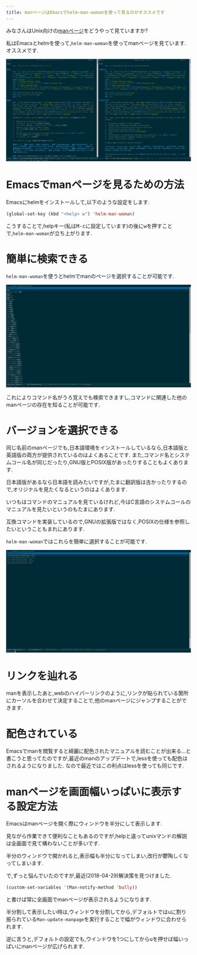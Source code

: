 ```yaml
---
title: manページはEmacsでhelm-man-womanを使って見るのがオススメです
---
```


みなさんはUnix向けの[manページ](https://ja.wikipedia.org/wiki/Man%E3%83%9A%E3%83%BC%E3%82%B8)をどうやって見ていますか?

私はEmacsとhelmを使って,`helm-man-woman`を使ってmanページを見ています.
オススメです.

![Emacsでmanのmanページを表示している様子](/asset/screenshot-2017-11-02-11-35-03.png)

# Emacsでmanページを見るための方法

Emacsにhelmをインストールして,以下のような設定をします.

~~~el
(global-set-key (kbd "<help> w") 'helm-man-woman)
~~~

こうすることで,helpキー(私は<kbd>M-c</kbd>に設定しています)の後に<kbd>w</kbd>を押すことで,`helm-man-woman`が立ち上がります.

# 簡単に検索できる

`helm-man-woman`を使うとhelmでmanのページを選択することが可能です.

![helm-man-womanを起動してmanと打ち込む](/asset/screenshot-2017-11-02-10-54-03.png)

これによりコマンド名がうろ覚えでも検索できますし,コマンドに関連した他のmanページの存在を知ることが可能です.

# バージョンを選択できる

同じ名前のmanページでも,日本語環境をインストールしているなら,日本語版と英語版の両方が提供されているのはよくあることです.
また,コマンド名とシステムコール名が同じだったり,GNU版とPOSIX版があったりすることもよくあります.

日本語版があるなら日本語を読みたいですが,たまに翻訳版は古かったりするので,オリジナルを見たくなるというのはよくあります.

いつもはコマンドのマニュアルを見ているけれど,今はC言語のシステムコールのマニュアルを見たいというのもたまにあります.

互換コマンドを実装しているので,GNUの拡張版ではなく,POSIXの仕様を参照したいということもまれにあります.

`helm-man-woman`ではこれらを簡単に選択することが可能です.

![manを選択した](/asset/screenshot-2017-11-02-10-54-11.png)

# リンクを辿れる

manを表示したあと,webのハイパーリンクのように,リンクが貼られている箇所にカーソルを合わせて決定することで,他のmanページにジャンプすることができます.

# 配色されている

Emacsでmanを閲覧すると綺麗に配色されたマニュアルを読むことが出来る…と書こうと思ってたのですが,最近のmanのアップデートで,lessを使っても配色はされるようになりました.
なので最近ではこの利点はlessを使っても同じです.

# manページを画面幅いっぱいに表示する設定方法

Emacsはmanページを開く際にウィンドウを半分にして表示します.

見ながら作業できて便利なこともあるのですが,helpと違ってunixマンドの解説は全画面で見て構わないことが多いです.

半分のウィンドウで開かれると,表示幅も半分になってしまい,改行が鬱陶しくなってしまいます.

で,ずっと悩んでいたのですが,最近(2018-04-29)解決策を見つけました.

~~~lisp
(custom-set-variables '(Man-notify-method 'bully))
~~~

と書けば常に全画面でmanページが表示されるようになります.

半分割して表示したい時は,ウィンドウを分割してから,デフォルトでは<kbd>u</kbd>に割り振られている`Man-update-manpage`を実行することで幅がウィンドウに合わせられます.

逆に言うと,デフォルトの設定でも,ウインドウを1つにしてから<kbd>u</kbd>を押せば幅いっぱいにmanページが広げられます.
